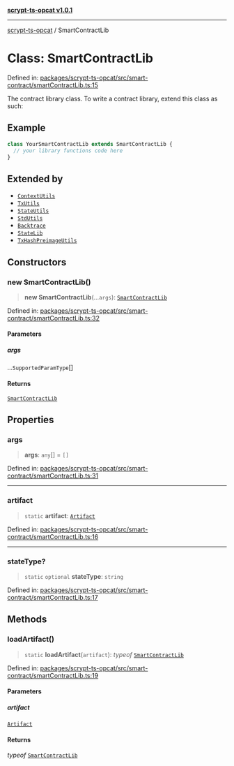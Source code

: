 [**scrypt-ts-opcat v1.0.1**](../README.md)

***

[scrypt-ts-opcat](../README.md) / SmartContractLib

# Class: SmartContractLib

Defined in: [packages/scrypt-ts-opcat/src/smart-contract/smartContractLib.ts:15](https://github.com/OPCAT-Labs/ts-tools/blob/e67b8657b34dbf57f8a4f9bdf87cdc2742db16bb/packages/scrypt-ts-opcat/src/smart-contract/smartContractLib.ts#L15)

The contract library class. To write a contract library, extend this class as such:

## Example

```ts
class YourSmartContractLib extends SmartContractLib {
  // your library functions code here
}
```

## Extended by

- [`ContextUtils`](ContextUtils.md)
- [`TxUtils`](TxUtils.md)
- [`StateUtils`](StateUtils.md)
- [`StdUtils`](StdUtils.md)
- [`Backtrace`](Backtrace.md)
- [`StateLib`](StateLib.md)
- [`TxHashPreimageUtils`](TxHashPreimageUtils.md)

## Constructors

### new SmartContractLib()

> **new SmartContractLib**(...`args`): [`SmartContractLib`](SmartContractLib.md)

Defined in: [packages/scrypt-ts-opcat/src/smart-contract/smartContractLib.ts:32](https://github.com/OPCAT-Labs/ts-tools/blob/e67b8657b34dbf57f8a4f9bdf87cdc2742db16bb/packages/scrypt-ts-opcat/src/smart-contract/smartContractLib.ts#L32)

#### Parameters

##### args

...`SupportedParamType`[]

#### Returns

[`SmartContractLib`](SmartContractLib.md)

## Properties

### args

> **args**: `any`[] = `[]`

Defined in: [packages/scrypt-ts-opcat/src/smart-contract/smartContractLib.ts:31](https://github.com/OPCAT-Labs/ts-tools/blob/e67b8657b34dbf57f8a4f9bdf87cdc2742db16bb/packages/scrypt-ts-opcat/src/smart-contract/smartContractLib.ts#L31)

***

### artifact

> `static` **artifact**: [`Artifact`](../interfaces/Artifact.md)

Defined in: [packages/scrypt-ts-opcat/src/smart-contract/smartContractLib.ts:16](https://github.com/OPCAT-Labs/ts-tools/blob/e67b8657b34dbf57f8a4f9bdf87cdc2742db16bb/packages/scrypt-ts-opcat/src/smart-contract/smartContractLib.ts#L16)

***

### stateType?

> `static` `optional` **stateType**: `string`

Defined in: [packages/scrypt-ts-opcat/src/smart-contract/smartContractLib.ts:17](https://github.com/OPCAT-Labs/ts-tools/blob/e67b8657b34dbf57f8a4f9bdf87cdc2742db16bb/packages/scrypt-ts-opcat/src/smart-contract/smartContractLib.ts#L17)

## Methods

### loadArtifact()

> `static` **loadArtifact**(`artifact`): *typeof* [`SmartContractLib`](SmartContractLib.md)

Defined in: [packages/scrypt-ts-opcat/src/smart-contract/smartContractLib.ts:19](https://github.com/OPCAT-Labs/ts-tools/blob/e67b8657b34dbf57f8a4f9bdf87cdc2742db16bb/packages/scrypt-ts-opcat/src/smart-contract/smartContractLib.ts#L19)

#### Parameters

##### artifact

[`Artifact`](../interfaces/Artifact.md)

#### Returns

*typeof* [`SmartContractLib`](SmartContractLib.md)
